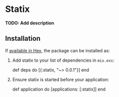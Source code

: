# Statix

**TODO: Add description**

## Installation

If [available in Hex](https://hex.pm/docs/publish), the package can be installed as:

  1. Add statix to your list of dependencies in `mix.exs`:

        def deps do
          [{:statix, "~> 0.0.1"}]
        end

  2. Ensure statix is started before your application:

        def application do
          [applications: [:statix]]
        end

